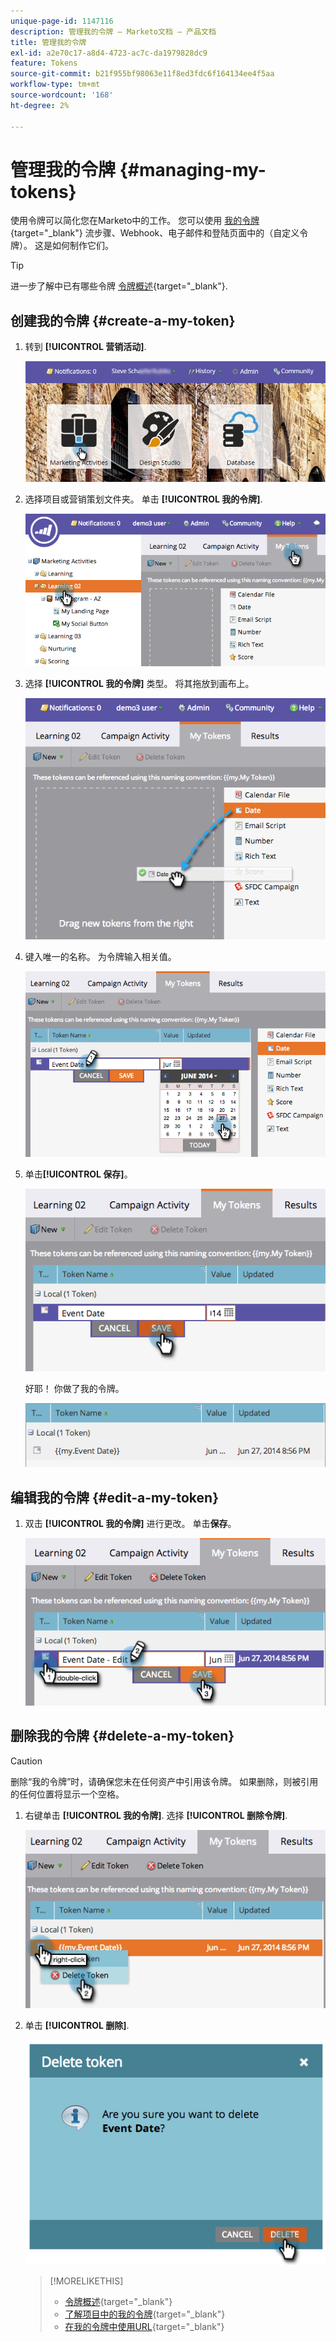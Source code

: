 ```yaml
---
unique-page-id: 1147116
description: 管理我的令牌 — Marketo文档 — 产品文档
title: 管理我的令牌
exl-id: a2e70c17-a8d4-4723-ac7c-da1979828dc9
feature: Tokens
source-git-commit: b21f955bf98063e11f8ed3fdc6f164134ee4f5aa
workflow-type: tm+mt
source-wordcount: '168'
ht-degree: 2%

---
```


# 管理我的令牌 {#managing-my-tokens}

使用令牌可以简化您在Marketo中的工作。 您可以使用 [我的令牌](/help/marketo/product-docs/core-marketo-concepts/programs/tokens/understanding-my-tokens-in-a-program.md){target="_blank"} 流步骤、Webhook、电子邮件和登陆页面中的（自定义令牌）。 这是如何制作它们。

>[!TIP]
>
>进一步了解中已有哪些令牌 [令牌概述](/help/marketo/product-docs/demand-generation/landing-pages/personalizing-landing-pages/tokens-overview.md){target="_blank"}.

## 创建我的令牌 {#create-a-my-token}

1. 转到 **[!UICONTROL 营销活动]**.

   ![](assets/login-marketing-activities.png)

1. 选择项目或营销策划文件夹。 单击 **[!UICONTROL 我的令牌]**.

   ![](assets/image2014-9-18-12-3a4-3a27.png)

1. 选择 **[!UICONTROL 我的令牌]** 类型。 将其拖放到画布上。

   ![](assets/image2014-9-18-12-3a4-3a39.png)

1. 键入唯一的名称。 为令牌输入相关值。

   ![](assets/image2014-9-18-12-3a4-3a53.png)

1. 单击&#x200B;**[!UICONTROL 保存]**。

   ![](assets/image2014-9-18-12-3a5-3a5.png)

   好耶！ 你做了我的令牌。

   ![](assets/image2014-9-18-12-3a5-3a15.png)

## 编辑我的令牌 {#edit-a-my-token}

1. 双击 **[!UICONTROL 我的令牌]** 进行更改。 单击&#x200B;**保存**。

   ![](assets/image2014-9-18-12-3a5-3a45.png)

## 删除我的令牌 {#delete-a-my-token}

>[!CAUTION]
>
>删除“我的令牌”时，请确保您未在任何资产中引用该令牌。 如果删除，则被引用的任何位置将显示一个空格。

1. 右键单击 **[!UICONTROL 我的令牌]**. 选择 **[!UICONTROL 删除令牌]**.

   ![](assets/image2014-9-18-12-3a7-3a24.png)

1. 单击 **[!UICONTROL 删除]**.

   ![](assets/image2014-9-18-12-3a7-3a31.png)

   >[!MORELIKETHIS]
   >
   >* [令牌概述](/help/marketo/product-docs/demand-generation/landing-pages/personalizing-landing-pages/tokens-overview.md){target="_blank"}
   >* [了解项目中的我的令牌](/help/marketo/product-docs/core-marketo-concepts/programs/tokens/understanding-my-tokens-in-a-program.md){target="_blank"}
   >* [在我的令牌中使用URL](/help/marketo/product-docs/email-marketing/general/using-tokens/using-urls-in-my-tokens.md){target="_blank"}
